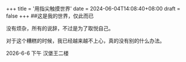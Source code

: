 +++
title = '用指尖触摸世界'
date = 2024-06-04T14:08:40+08:00
draft = false
+++
##这是我的世界，仅此而已

没有烦杂，所有的说辞，不过是为了取悦自己。

对于这个糟糕的时候，我已经越来越不上心，真的没有别的什么办法。

2026-6-6 下午 汉堡王二楼
